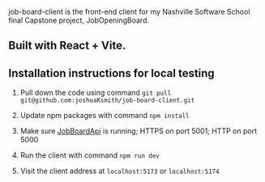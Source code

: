 job-board-client is the front-end client for my Nashville Software School final Capstone project, JobOpeningBoard.

Built with React + Vite.
-----------------------------------------------------------------------------------------------------------------------


Installation instructions for local testing
-----------------------------------------------------------------------------------------------------------------------

1. Pull down the code using command
  `git pull git@github.com:joshuaKsmith/job-board-client.git`

2. Update npm packages with command
   `npm install`

3. Make sure [JobBoardApi](https://github.com/joshuaKsmith/JobBoardApi) is running; HTTPS on port 5001; HTTP on port 5000

4. Run the client with command
   `npm run dev`

5. Visit the client address at `localhost:5173` or `localhost:5174`
